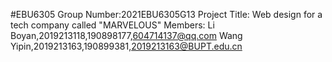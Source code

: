 #EBU6305 
Group Number:2021EBU6305G13
Project Title: Web design for a tech company called "MARVELOUS"
Members:
Li Boyan,2019213118,190898177,604714137@qq.com
Wang Yipin,2019213163,190899381,2019213163@BUPT.edu.cn



